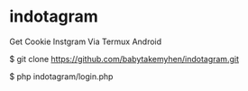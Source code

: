 # indotagram
Get Cookie Instgram Via Termux Android

$ git clone https://github.com/babytakemyhen/indotagram.git

$ php indotagram/login.php

